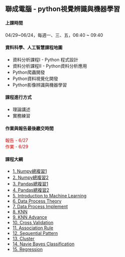 ## 聯成電腦 - python視覺辨識與機器學習

#### 上課時間

04/29~06/24，每週一、三、五，06:40 ~ 09:40

#### 資料科學、人工智慧課程地圖

- 資料分析課程I - Python 程式設計
- 資料分析課程II - Python資料分析應用
- Python爬蟲開發
- Python資料視覺化開發
- Python影像辨識與機器學習

#### 課程進行方式

- 理論講述
- 實務練習

#### 作業與報告最後繳交時間

<font color="#dd0000">報告 - 6/27</font><br/>
<font color="#dd0000">作業 - 6/29</font>
#### 課程大綱

- [1. Numpy總複習1](https://mirdex.github.io/ML_20220429/1.%20Numpy%20總複習1_Q.slides.html)
- [2. Numpy總複習2](https://mirdex.github.io/ML_20220429/2.%20Numpy%20總複習2_Q.slides.html)
- [3. Pandas總複習1](https://mirdex.github.io/ML_20220429/3.%20Pandas%20總複習1_Q.slides.html)
- [4. Pandas總複習2](https://mirdex.github.io/ML_20220429/4.%20Pandas%20總複習2_Q.slides.html)
- [5. Introduction to Machine Learning](https://mirdex.github.io/ML_20220429/5.%20機器學習與影像識別簡介.slides.html)
- [6. Data Process Theory](https://mirdex.github.io/ML_20220429/6.%20Data%20Progress%20Theory_Q.slides.html)
- [7. Data Process Implement](https://mirdex.github.io/ML_20220429/7.%20Data%20Process%20Implement_Q.slides.html)
- [8. KNN](https://mirdex.github.io/ML_20220429/8.%20KNN_Q.slides.html)
- [9. KNN Advance](https://mirdex.github.io/ML_20220429/9.%20KNN_Advance_Q.slides.html)
- [10. Cross Validation](https://mirdex.github.io/ML_20220429/10.%20Cross%20Validation_Q.slides.html)
- [11. Association Rule](https://mirdex.github.io/ML_20220429/11.%20Association%20Rule.slides.html)
- [12. Sequential Pattern](https://mirdex.github.io/ML_20220429/12.%20Sequential%20Pattern_Q.slides.html)
- [13. Cluster](https://mirdex.github.io/ML_20220429/13.%20Cluster_Q.slides.html)
- [14. Navie Bayes Classification](https://mirdex.github.io/ML_20220429/14.%20Naive%20Bayes%20Classification_Q.slides.html)
- [15. Regression](https://mirdex.github.io/ML_20220429/16.%20Regression_Q_1.slides.html)
